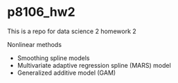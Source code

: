 # p8106_hw2

This is a repo for data science 2 homework 2

Nonlinear methods

- Smoothing spline models
- Multivariate adaptive regression spline (MARS) model
- Generalized additive model (GAM)
